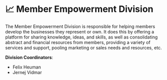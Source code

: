 # 📈 Member Empowerment Division

The Member Empowerment Division is responsible for helping members develop the businesses they represent or own. It does this by offering a platform for sharing knowledge, ideas, and skills, as well as consolidating abstract and financial resources from members, providing a variety of services and support, pooling marketing or sales needs and resources, etc.

**Division Coordinators**:

- Felix Heuman
- Jernej Vidmar

